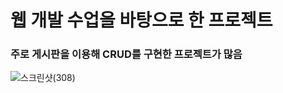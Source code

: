 # 웹 개발 수업을 바탕으로 한 프로젝트

### 주로 게시판을 이용해 CRUD를 구현한 프로젝트가 많음

![스크린샷(308)](https://user-images.githubusercontent.com/89245505/131594735-5a75ac16-97d7-4aaa-916a-3a3acaabadcb.png)
